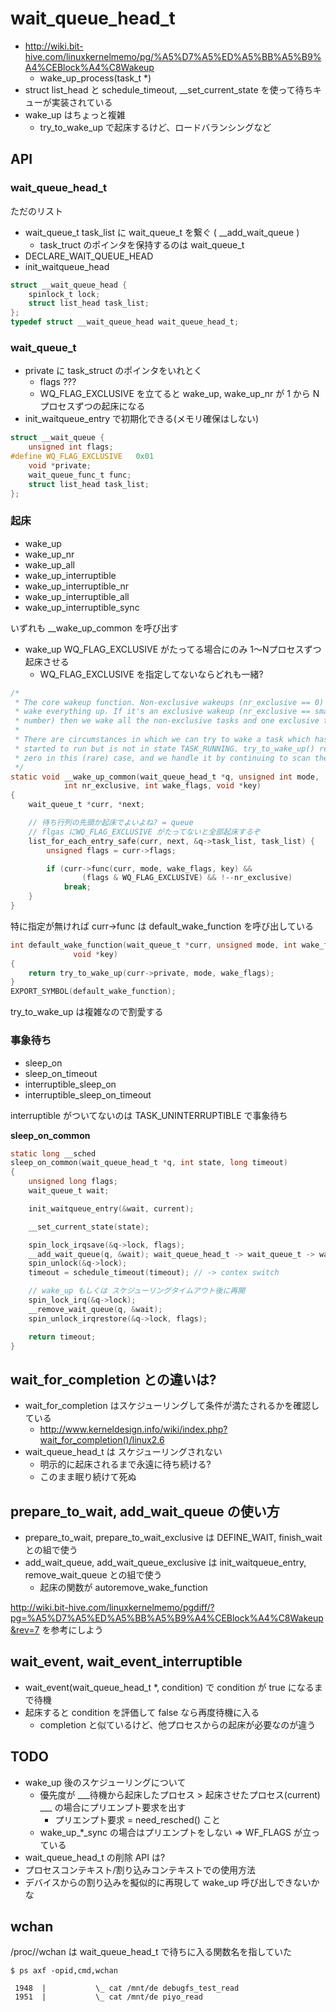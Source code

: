 # wait_queue_head_t

 * http://wiki.bit-hive.com/linuxkernelmemo/pg/%A5%D7%A5%ED%A5%BB%A5%B9%A4%CEBlock%A4%C8Wakeup
   * wake_up_process(task_t *)
 * struct list_head と schedule_timeout, __set_current_state を使って待ちキューが実装されている
 * wake_up はちょっと複雑
   * try_to_wake_up で起床するけど、ロードバランシングなど

## API

### wait_queue_head_t

ただのリスト

 * wait_queue_t task_list に wait_queue_t を繋ぐ ( __add_wait_queue )
   * task_truct のポインタを保持するのは wait_queue_t
 * DECLARE_WAIT_QUEUE_HEAD
 * init_waitqueue_head

```c
struct __wait_queue_head {
	spinlock_t lock;
	struct list_head task_list;
};
typedef struct __wait_queue_head wait_queue_head_t;
```

### wait_queue_t

 * private に task_struct のポインタをいれとく
   * flags ???
   * WQ_FLAG_EXCLUSIVE を立てると wake_up, wake_up_nr が 1 から Nプロセスずつの起床になる
 * init_waitqueue_entry で初期化できる(メモリ確保はしない)

```c
struct __wait_queue {
	unsigned int flags;
#define WQ_FLAG_EXCLUSIVE	0x01
	void *private;
	wait_queue_func_t func;
	struct list_head task_list;
};
```

### 起床

 * wake_up
 * wake_up_nr
 * wake_up_all
 * wake_up_interruptible
 * wake_up_interruptible_nr
 * wake_up_interruptible_all
 * wake_up_interruptible_sync

いずれも __wake_up_common を呼び出す

 * wake_up WQ_FLAG_EXCLUSIVE がたってる場合にのみ 1〜Nプロセスずつ起床させる
   * WQ_FLAG_EXCLUSIVE を指定してないならどれも一緒?

```c
/*
 * The core wakeup function. Non-exclusive wakeups (nr_exclusive == 0) just
 * wake everything up. If it's an exclusive wakeup (nr_exclusive == small +ve
 * number) then we wake all the non-exclusive tasks and one exclusive task.
 *
 * There are circumstances in which we can try to wake a task which has already
 * started to run but is not in state TASK_RUNNING. try_to_wake_up() returns
 * zero in this (rare) case, and we handle it by continuing to scan the queue.
 */
static void __wake_up_common(wait_queue_head_t *q, unsigned int mode,
			int nr_exclusive, int wake_flags, void *key)
{
	wait_queue_t *curr, *next;

    // 待ち行列の先頭か起床でよいよね? = queue
    // flgas にWQ_FLAG_EXCLUSIVE がたってないと全部起床するぞ
	list_for_each_entry_safe(curr, next, &q->task_list, task_list) {
		unsigned flags = curr->flags;

		if (curr->func(curr, mode, wake_flags, key) &&
				(flags & WQ_FLAG_EXCLUSIVE) && !--nr_exclusive)
			break;
	}
}
```

特に指定が無ければ curr->func は default_wake_function を呼び出している

```c
int default_wake_function(wait_queue_t *curr, unsigned mode, int wake_flags,
			  void *key)
{
	return try_to_wake_up(curr->private, mode, wake_flags);
}
EXPORT_SYMBOL(default_wake_function);
```

try_to_wake_up は複雑なので割愛する

### 事象待ち

 * sleep_on
 * sleep_on_timeout
 * interruptible_sleep_on
 * interruptible_sleep_on_timeout

interruptible がついてないのは TASK_UNINTERRUPTIBLE で事象待ち

**sleep_on_common**

```c
static long __sched
sleep_on_common(wait_queue_head_t *q, int state, long timeout)
{
	unsigned long flags;
	wait_queue_t wait;

	init_waitqueue_entry(&wait, current);

	__set_current_state(state);

	spin_lock_irqsave(&q->lock, flags);
	__add_wait_queue(q, &wait); wait_queue_head_t -> wait_queue_t -> wait_queue_t ...
	spin_unlock(&q->lock);
	timeout = schedule_timeout(timeout); // -> contex switch

    // wake_up もしくは スケジューリングタイムアウト後に再開
	spin_lock_irq(&q->lock);
	__remove_wait_queue(q, &wait);
	spin_unlock_irqrestore(&q->lock, flags);

	return timeout;
}
```

## wait_for_completion との違いは?

 * wait_for_completion はスケジューリングして条件が満たされるかを確認している
   * http://www.kerneldesign.info/wiki/index.php?wait_for_completion()/linux2.6
 * wait_queue_head_t は スケジューリングされない
   * 明示的に起床されるまで永遠に待ち続ける?
   * このまま眠り続けて死ぬ

## prepare_to_wait, add_wait_queue の使い方

 * prepare_to_wait, prepare_to_wait_exclusive は DEFINE_WAIT, finish_wait との組で使う
 * add_wait_queue, add_wait_queue_exclusive は init_waitqueue_entry, remove_wait_queue との組で使う
   * 起床の関数が autoremove_wake_function

http://wiki.bit-hive.com/linuxkernelmemo/pgdiff/?pg=%A5%D7%A5%ED%A5%BB%A5%B9%A4%CEBlock%A4%C8Wakeup&rev=7 を参考にしよう

## wait_event, wait_event_interruptible

 * wait_event(wait_queue_head_t *, condition) で condition が true になるまで待機
 * 起床すると condition を評価して false なら再度待機に入る
   * completion と似ているけど、他プロセスからの起床が必要なのが違う

## TODO

 * wake_up 後のスケジューリングについて
   * 優先度が ___待機から起床したプロセス > 起床させたプロセス(current) ___ の場合にプリエンプト要求を出す
     * プリエンプト要求 = need_resched() こと
   * wake_up_*_sync の場合はプリエンプトをしない => WF_FLAGS が立っている
 * wait_queue_head_t の削除 API は?
 * プロセスコンテキスト/割り込みコンテキストでの使用方法
 * デバイスからの割り込みを擬似的に再現して wake_up 呼び出しできないかな

## wchan

/proc/<pid>/wchan は wait_queue_head_t で待ちに入る関数名を指していた

```
$ ps axf -opid,cmd,wchan

 1948  |           \_ cat /mnt/de debugfs_test_read
 1951  |           \_ cat /mnt/de piyo_read
```
